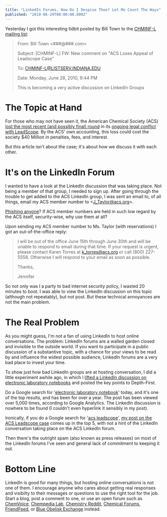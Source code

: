 ```yaml
---
title: "LinkedIn Forums, How Do I Despise Thee? Let Me Count The Ways"
published: "2010-06-29T00:00:00.000Z"
---
```


Yesterday I got this interesting tidbit posted by Bill Town to the [CHMINF-L mailing list](https://listserv.indiana.edu/cgi-bin/wa-iub.exe?A2=ind1006&L=CHMINF-L&P=R12455):

> From: Bill Town <###@###.com>
>
> Subject: [CHMINF-L] FW: New comment on "ACS Loses Appeal of Leadscope Case"
>
> To: CHMINF-L@LISTSERV.INDIANA.EDU
>
> Date: Monday, June 28, 2010, 9:44 PM
>
> This is becoming a very active discussion on LinkedIn Groups

# The Topic at Hand

For those who may not have seen it, the American Chemical Society (ACS) [lost the most recent (and possibly final) round](http://portal.acs.org:80/preview/fileFetch/C/CNBP_025065/pdf/CNBP_025065.pdf) in its [ongoing legal conflict with LeadScope](http://depth-first.com/articles/2008/03/28/acs-loses-27-million-case-against-leadscope). By the ACS' own accounting, this loss could cost the society $40 Million in penalties, fees, and interest.

But this article isn't about the case; it's about how we discuss it with each other.

# It's on the LinkedIn Forum

I wanted to have a look at the LinkedIn discussion that was taking place. Not being a member of that group, I needed to sign up. After going through the trouble to get added to the ACS LinkedIn group, I was sent an email to, of all things, email my ACS member number to &lt;J_Taylor@acs.org&gt;.

[Phishing anyone](http://en.wikipedia.org/wiki/Phishing)? If ACS member numbers are held in such low regard by the ACS itself, security-wise, why use them at all?

Upon sending my ACS member number to Ms. Taylor (with reservations) I got an out-of-the-office reply:

> I will be out of the office June 15th through June 30th and will be unable to respond to email during that time.  If your request is urgent, please contact Karen Torres at k_torres@acs.org or call (800) 227-5558.  Otherwise I will respond to your email as soon as possible. 
>
>Thanks,
>
>Jennifer

So not only was I a party to bad internet security policy, I wasted 20 minutes to boot. I was able to view the LinkedIn discussion on this topic (although not repeatably), but not post. But these technical annoyances are not the main problem.

# The Real Problem

As you might guess, I'm not a fan of using LinkedIn to host online conversations. The problem: LinkedIn forums are a walled garden closed and invisible to the outside world. If you want to participate in a public discussion of a substantive topic, with a chance for your views to be read by and influence the widest possible audience, LinkedIn forums are a very bad place to invest your time.

To show just how bad LinkedIn groups are at hosting conversation, I did a little experiment awhile ago, in which I [lifted a LinkedIn discussion on electronic laboratory notebooks](http://depth-first.com/articles/2009/01/02/the-electronic-laboratory-notebook-trap) and posted the key points to Depth-First.

Do a Google search for '[electronic laboratory notebook](http://www.google.com/search?q=electronic+laboratory+notebook)' today, and it's one of the top results, and has been for over a year. The post has been viewed over 5,000 times, according to Google Analytics. The LinkedIn discussion is nowhere to be found (I couldn't even hyperlink it sensibly in my post).

Ironically, if you do a Google search for '[acs leadscope](http://www.google.com/search?q=acs+leadscope)', [my post on the ACS Leadscope case](http://depth-first.com/articles/2008/03/28/acs-loses-27-million-case-against-leadscope) comes up in the top 5, with not a hint of the LinkedIn conversation taking place on the ACS LinkedIn forum.

Then there's the outright spam (also known as press releases) on most of the LinkedIn forums I've seen and general lack of commitment to keeping it out.

# Bottom Line

LinkedIn is good for many things, but hosting online conversations is not one of them. I encourage anyone who cares about getting real responses and visibilty to their messages or questions to use the right tool for the job. Start a blog, post a comment to one, or use an open forum such as [ChemVoice](http://chemvoice.com), [Chempedia Lab](http://lab.chempedia.com), [Chemistry Reddit](http://www.reddit.com/r/chemistry/), [Chemical Forums](http://www.chemicalforums.com/), [FriendFeed](http://friendfeed.com), or [Blue Obelisk Exchange](http://blueobelisk.shapado.com/) instead.
